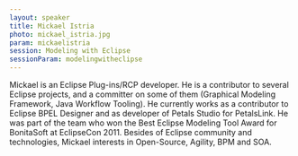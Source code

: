 ```yaml
---
layout: speaker
title: Mickael Istria
photo: mickael_istria.jpg
param: mickaelistria
session: Modeling with Eclipse
sessionParam: modelingwitheclipse
---
```


Mickael is an Eclipse Plug-ins/RCP developer. He is a contributor to several Eclipse projects, and a committer on some of them
(Graphical Modeling Framework, Java Workflow Tooling).
He currently works as a contributor to Eclipse BPEL Designer and as developer of Petals Studio for PetalsLink.
He was part of the team who won the Best Eclipse Modeling Tool Award for BonitaSoft at EclipseCon 2011.
Besides of Eclipse community and technologies, Mickael interests in Open-Source, Agility, BPM and SOA.